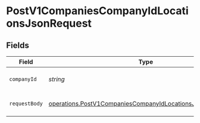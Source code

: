 # PostV1CompaniesCompanyIdLocationsJsonRequest


## Fields

| Field                                                                                                                                             | Type                                                                                                                                              | Required                                                                                                                                          | Description                                                                                                                                       |
| ------------------------------------------------------------------------------------------------------------------------------------------------- | ------------------------------------------------------------------------------------------------------------------------------------------------- | ------------------------------------------------------------------------------------------------------------------------------------------------- | ------------------------------------------------------------------------------------------------------------------------------------------------- |
| `companyId`                                                                                                                                       | *string*                                                                                                                                          | :heavy_check_mark:                                                                                                                                | The UUID of the company                                                                                                                           |
| `requestBody`                                                                                                                                     | [operations.PostV1CompaniesCompanyIdLocationsJsonRequestBody](../../../sdk/models/operations/postv1companiescompanyidlocationsjsonrequestbody.md) | :heavy_minus_sign:                                                                                                                                | Create a company location.                                                                                                                        |